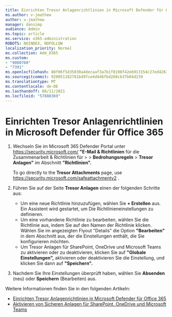 ```yaml
---
title: Einrichten Tresor Anlagenrichtlinien in Microsoft Defender für Office 365
ms.author: v-jmathew
author: v-jmathew
manager: dansimp
audience: Admin
ms.topic: article
ms.service: o365-administration
ROBOTS: NOINDEX, NOFOLLOW
localization_priority: Normal
ms.collection: Adm_O365
ms.custom:
- "9000760"
- "7391"
ms.openlocfilehash: 88f06f5d35030a4decaaf3a7b1f8198f42e6913154c27ed426373ad95a291a67
ms.sourcegitcommit: 920051182781bd97ce4d4d6fbd268cb37b84d239
ms.translationtype: MT
ms.contentlocale: de-DE
ms.lasthandoff: 08/11/2021
ms.locfileid: "57888369"
---
```

# <a name="set-up-safe-attachment-policies-in-microsoft-defender-for-office-365"></a>Einrichten Tresor Anlagenrichtlinien in Microsoft Defender für Office 365

1. Wechseln Sie im Microsoft 365 Defender Portal unter <https://security.microsoft.com/> **"E-Mail & Richtlinien** für die Zusammenarbeit & Richtlinien für \>  \> **Bedrohungsregeln** \> **Tresor Anlagen"** im Abschnitt **"Richtlinien".**

   To go directly to the **Tresor Attachments** page, use <https://security.microsoft.com/safeattachmentv2> .

2. Führen Sie auf der Seite **Tresor Anlagen** einen der folgenden Schritte aus:
   - Um eine neue Richtlinie hinzuzufügen, wählen Sie **+ Erstellen** aus. Ein Assistent wird gestartet, um Die Richtlinieneinstellungen zu definieren.
   - Um eine vorhandene Richtlinie zu bearbeiten, wählen Sie die Richtlinie aus, indem Sie auf den Namen der Richtlinie klicken. Wählen Sie im angezeigten Flyout "Details" die Option **"Bearbeiten"** in dem Abschnitt aus, der die Einstellungen enthält, die Sie konfigurieren möchten.
   - Um Tresor Anlagen für SharePoint, OneDrive und Microsoft Teams zu aktivieren oder zu deaktivieren, klicken Sie auf **"Globale Einstellungen",** aktivieren oder deaktivieren Sie die Einstellung, und klicken Sie dann auf **"Speichern".**

3. Nachdem Sie Ihre Einstellungen überprüft haben, wählen Sie **Absenden** (neu) oder **Speichern** (Bearbeiten) aus.

Weitere Informationen finden Sie in den folgenden Artikeln:

- [Einrichten Tresor Anlagenrichtlinien in Microsoft Defender für Office 365](https://docs.microsoft.com/microsoft-365/security/office-365-security/set-up-safe-attachments-policies)
- [Aktivieren von Sicheren Anlagen für SharePoint, OneDrive und Microsoft Teams](https://docs.microsoft.com/microsoft-365/security/office-365-security/turn-on-mdo-for-spo-odb-and-teams)
